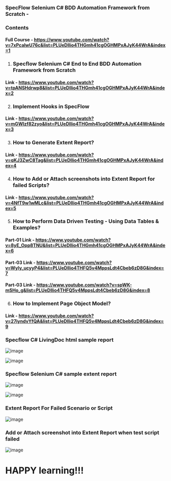 ### SpecFlow Selenium C# BDD Automation Framework from Scratch -

### Contents

#### Full Course - https://www.youtube.com/watch?v=7xPcalwU76c&list=PLUeDIlio4THGmh41cgOGHMPxAJyK44WrA&index=1

1. ### Specflow Selenium C# End to End BDD Automation Framework from Scratch
#### Link - https://www.youtube.com/watch?v=tpANSHdrwp8&list=PLUeDIlio4THGmh41cgOGHMPxAJyK44WrA&index=2

2. ### Implement Hooks in SpecFlow
#### Link - https://www.youtube.com/watch?v=mGWIzf82zyo&list=PLUeDIlio4THGmh41cgOGHMPxAJyK44WrA&index=3

3. ### How to Generate Extent Report?
#### Link - https://www.youtube.com/watch?v=qKJ3ZwC8Tag&list=PLUeDIlio4THGmh41cgOGHMPxAJyK44WrA&index=4

4. ### How to Add or Attach screenshots into Extent Report for failed Scripts?
#### Link - https://www.youtube.com/watch?v=4NfT9w1wMLc&list=PLUeDIlio4THGmh41cgOGHMPxAJyK44WrA&index=5

5. ### How to Perform Data Driven Testing - Using Data Tables & Examples?
  #### Part-01 Link - https://www.youtube.com/watch?v=8yE_Opp8TNU&list=PLUeDIlio4THGmh41cgOGHMPxAJyK44WrA&index=6
  #### Part-03 Link - https://www.youtube.com/watch?v=Wyly_ucyyP4&list=PLUeDIlio4THFQ5v4MppsLdt4Cbeb6zD8G&index=7
  #### Part-03 Link - https://www.youtube.com/watch?v=spWK-mSHo_g&list=PLUeDIlio4THFQ5v4MppsLdt4Cbeb6zD8G&index=8
  
6. ### How to Implement Page Object Model?
#### Link - https://www.youtube.com/watch?v=27iyndvYfQA&list=PLUeDIlio4THFQ5v4MppsLdt4Cbeb6zD8G&index=9

### Specflow C# LivingDoc html sample report
![image](https://user-images.githubusercontent.com/22426896/213457170-e4ade55d-0c57-48df-b4c5-fc47ccd88b4f.png)

![image](https://user-images.githubusercontent.com/22426896/213457469-18a3be25-5e7b-467c-b629-5a766b8aeb92.png)



### Specflow Selenium C# sample extent report

![image](https://user-images.githubusercontent.com/22426896/214098264-7ab60624-6432-4040-9a7a-8bae6f72b33d.png)

![image](https://user-images.githubusercontent.com/22426896/214098680-146e2314-5433-49d2-ab96-506075e66579.png)

### Extent Report For Failed Scenario or Script

![image](https://user-images.githubusercontent.com/22426896/214100556-a4ea28cc-0086-4ccc-9ce0-6f1e79f6cf5c.png)


### Add or Attach screenshot into Extent Report when test script failed
![image](https://user-images.githubusercontent.com/22426896/215818156-046fca68-3112-4e8b-ab81-a17c23913d41.png)



# HAPPY learning!!!
